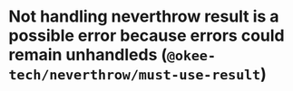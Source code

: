 # Not handling neverthrow result is a possible error because errors could remain unhandleds (`@okee-tech/neverthrow/must-use-result`)

<!-- end auto-generated rule header -->
